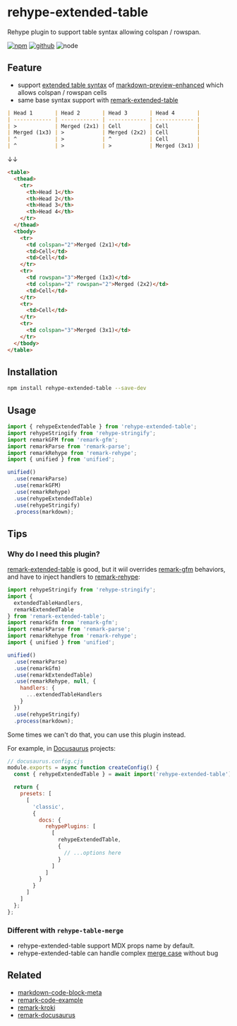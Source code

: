 # rehype-extended-table

Rehype plugin to support table syntax allowing colspan / rowspan.

[![npm][npm-badge]][npm-url]
[![github][github-badge]][github-url]
![node][node-badge]

[npm-url]: https://www.npmjs.com/package/rehype-extended-table
[npm-badge]: https://img.shields.io/npm/v/rehype-extended-table.svg?style=flat-square&logo=npm
[github-url]: https://github.com/nice-move/rehype-extended-table
[github-badge]: https://img.shields.io/npm/l/rehype-extended-table.svg?style=flat-square&colorB=blue&logo=github
[node-badge]: https://img.shields.io/node/v/rehype-extended-table.svg?style=flat-square&colorB=green&logo=node.js

## Feature

- support [extended table syntax][] of [markdown-preview-enhanced][] which allows colspan / rowspan cells
- same base syntax support with [remark-extended-table]

```markdown
| Head 1       | Head 2       | Head 3       | Head 4       |
| ------------ | ------------ | ------------ | ------------ |
| >            | Merged (2x1) | Cell         | Cell         |
| Merged (1x3) | >            | Merged (2x2) | Cell         |
| ^            | >            | ^            | Cell         |
| ^            | >            | >            | Merged (3x1) |
```

↓↓

```html
<table>
  <thead>
    <tr>
      <th>Head 1</th>
      <th>Head 2</th>
      <th>Head 3</th>
      <th>Head 4</th>
    </tr>
  </thead>
  <tbody>
    <tr>
      <td colspan="2">Merged (2x1)</td>
      <td>Cell</td>
      <td>Cell</td>
    </tr>
    <tr>
      <td rowspan="3">Merged (1x3)</td>
      <td colspan="2" rowspan="2">Merged (2x2)</td>
      <td>Cell</td>
    </tr>
    <tr>
      <td>Cell</td>
    </tr>
    <tr>
      <td colspan="3">Merged (3x1)</td>
    </tr>
  </tbody>
</table>
```

[remark-gfm]: https://github.com/remarkjs/remark-gfm
[remark-extended-table]: https://www.npmjs.com/package/remark-extended-table
[extended table syntax]: https://shd101wyy.github.io/markdown-preview-enhanced/#/markdown-basics?id=table
[markdown-preview-enhanced]: https://github.com/shd101wyy/markdown-preview-enhanced

## Installation

```bash
npm install rehype-extended-table --save-dev
```

## Usage

```js
import { rehypeExtendedTable } from 'rehype-extended-table';
import rehypeStringify from 'rehype-stringify';
import remarkGFM from 'remark-gfm';
import remarkParse from 'remark-parse';
import remarkRehype from 'remark-rehype';
import { unified } from 'unified';

unified()
  .use(remarkParse)
  .use(remarkGFM)
  .use(remarkRehype)
  .use(rehypeExtendedTable)
  .use(rehypeStringify)
  .process(markdown);
```

## Tips

### Why do I need this plugin?

[remark-extended-table](https://www.npmjs.com/package/remark-extended-table) is good, but it wiil overrides [remark-gfm] behaviors, and have to inject handlers to [remark-rehype](https://www.npmjs.com/package/remark-rehype):

```js
import rehypeStringify from 'rehype-stringify';
import {
  extendedTableHandlers,
  remarkExtendedTable
} from 'remark-extended-table';
import remarkGfm from 'remark-gfm';
import remarkParse from 'remark-parse';
import remarkRehype from 'remark-rehype';
import { unified } from 'unified';

unified()
  .use(remarkParse)
  .use(remarkGfm)
  .use(remarkExtendedTable)
  .use(remarkRehype, null, {
    handlers: {
      ...extendedTableHandlers
    }
  })
  .use(rehypeStringify)
  .process(markdown);
```

Some times we can't do that, you can use this plugin instead.

For example, in [Docusaurus](https://docusaurus.io/) projects:

```cjs
// docusaurus.config.cjs
module.exports = async function createConfig() {
  const { rehypeExtendedTable } = await import('rehype-extended-table');

  return {
    presets: [
      [
        'classic',
        {
          docs: {
            rehypePlugins: [
              [
                rehypeExtendedTable,
                {
                  // ...options here
                }
              ]
            ]
          }
        }
      ]
    ]
  };
};
```

### Different with `rehype-table-merge`

- rehype-extended-table support MDX props name by default.
- rehype-extended-table can handle complex [merge case](./test/fixtures/1.md) without bug

## Related

- [markdown-code-block-meta](https://github.com/nice-move/markdown-code-block-meta)
- [remark-code-example](https://github.com/nice-move/remark-code-example)
- [remark-kroki](https://github.com/nice-move/remark-kroki)
- [remark-docusaurus](https://github.com/nice-move/remark-docusaurus)
